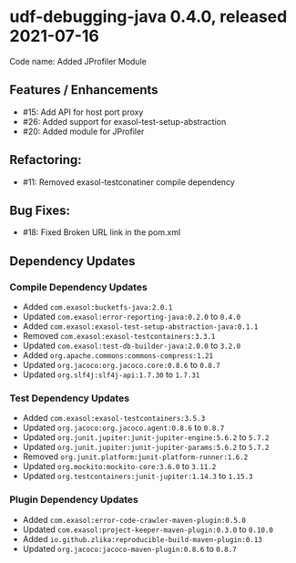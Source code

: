 # udf-debugging-java 0.4.0, released 2021-07-16

Code name: Added JProfiler Module

## Features / Enhancements

* #15: Add API for host port proxy
* #26: Added support for exasol-test-setup-abstraction
* #20: Added module for JProfiler

## Refactoring:

* #11: Removed exasol-testconatiner compile dependency

## Bug Fixes:

* #18: Fixed Broken URL link in the pom.xml

## Dependency Updates

### Compile Dependency Updates

* Added `com.exasol:bucketfs-java:2.0.1`
* Updated `com.exasol:error-reporting-java:0.2.0` to `0.4.0`
* Added `com.exasol:exasol-test-setup-abstraction-java:0.1.1`
* Removed `com.exasol:exasol-testcontainers:3.3.1`
* Updated `com.exasol:test-db-builder-java:2.0.0` to `3.2.0`
* Added `org.apache.commons:commons-compress:1.21`
* Updated `org.jacoco:org.jacoco.core:0.8.6` to `0.8.7`
* Updated `org.slf4j:slf4j-api:1.7.30` to `1.7.31`

### Test Dependency Updates

* Added `com.exasol:exasol-testcontainers:3.5.3`
* Updated `org.jacoco:org.jacoco.agent:0.8.6` to `0.8.7`
* Updated `org.junit.jupiter:junit-jupiter-engine:5.6.2` to `5.7.2`
* Updated `org.junit.jupiter:junit-jupiter-params:5.6.2` to `5.7.2`
* Removed `org.junit.platform:junit-platform-runner:1.6.2`
* Updated `org.mockito:mockito-core:3.6.0` to `3.11.2`
* Updated `org.testcontainers:junit-jupiter:1.14.3` to `1.15.3`

### Plugin Dependency Updates

* Added `com.exasol:error-code-crawler-maven-plugin:0.5.0`
* Updated `com.exasol:project-keeper-maven-plugin:0.3.0` to `0.10.0`
* Added `io.github.zlika:reproducible-build-maven-plugin:0.13`
* Updated `org.jacoco:jacoco-maven-plugin:0.8.6` to `0.8.7`

